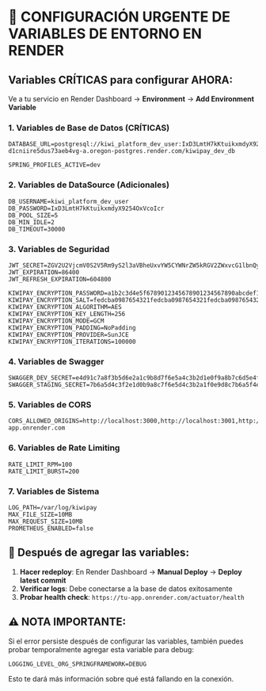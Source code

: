 # 🚨 CONFIGURACIÓN URGENTE DE VARIABLES DE ENTORNO EN RENDER

## Variables CRÍTICAS para configurar AHORA:

Ve a tu servicio en Render Dashboard → **Environment** → **Add Environment Variable**

### 1. Variables de Base de Datos (CRÍTICAS)
```
DATABASE_URL=postgresql://kiwi_platform_dev_user:IxD3LmtH7kKtuikxmdyX9254OxVcoIcr@dpg-d1cniire5dus73aeb4vg-a.oregon-postgres.render.com/kiwipay_dev_db

SPRING_PROFILES_ACTIVE=dev
```

### 2. Variables de DataSource (Adicionales)
```
DB_USERNAME=kiwi_platform_dev_user
DB_PASSWORD=IxD3LmtH7kKtuikxmdyX9254OxVcoIcr
DB_POOL_SIZE=5
DB_MIN_IDLE=2
DB_TIMEOUT=30000
```

### 3. Variables de Seguridad
```
JWT_SECRET=ZGV2U2VjcmV0S2V5Rm9yS2l3aVBheUxvYW5CYWNrZW5kRGV2ZWxvcG1lbnQyNTZCaXRz
JWT_EXPIRATION=86400
JWT_REFRESH_EXPIRATION=604800

KIWIPAY_ENCRYPTION_PASSWORD=a1b2c3d4e5f6789012345678901234567890abcdef123456789abcdef0123456
KIWIPAY_ENCRYPTION_SALT=fedcba0987654321fedcba0987654321fedcba0987654321fedcba0987654321
KIWIPAY_ENCRYPTION_ALGORITHM=AES
KIWIPAY_ENCRYPTION_KEY_LENGTH=256
KIWIPAY_ENCRYPTION_MODE=GCM
KIWIPAY_ENCRYPTION_PADDING=NoPadding
KIWIPAY_ENCRYPTION_PROVIDER=SunJCE
KIWIPAY_ENCRYPTION_ITERATIONS=100000
```

### 4. Variables de Swagger
```
SWAGGER_DEV_SECRET=e4d91c7a8f3b5d6e2a1c9b8d7f6e5a4c3b2d1e0f9a8b7c6d5e4f3a2b1c0d9e8f
SWAGGER_STAGING_SECRET=7b6a5d4c3f2e1d0b9a8c7f6e5d4c3b2a1f0e9d8c7b6a5f4e3d2c1b0a9f8e7d6
```

### 5. Variables de CORS
```
CORS_ALLOWED_ORIGINS=http://localhost:3000,http://localhost:3001,http://localhost:4200,http://localhost:8080,http://localhost:8081,https://tu-app.onrender.com
```

### 6. Variables de Rate Limiting
```
RATE_LIMIT_RPM=100
RATE_LIMIT_BURST=200
```

### 7. Variables de Sistema
```
LOG_PATH=/var/log/kiwipay
MAX_FILE_SIZE=10MB
MAX_REQUEST_SIZE=10MB
PROMETHEUS_ENABLED=false
```

## 🚀 Después de agregar las variables:

1. **Hacer redeploy**: En Render Dashboard → **Manual Deploy** → **Deploy latest commit**
2. **Verificar logs**: Debe conectarse a la base de datos exitosamente
3. **Probar health check**: `https://tu-app.onrender.com/actuator/health`

## ⚠️ NOTA IMPORTANTE:

Si el error persiste después de configurar las variables, también puedes probar temporalmente agregar esta variable para debug:

```
LOGGING_LEVEL_ORG_SPRINGFRAMEWORK=DEBUG
```

Esto te dará más información sobre qué está fallando en la conexión. 